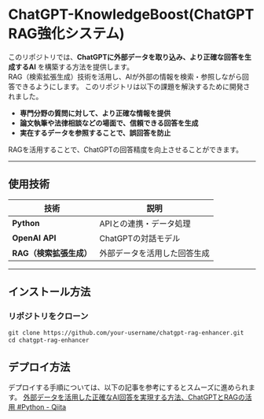 # ChatGPT-KnowledgeBoost(ChatGPT RAG強化システム)

このリポジトリでは、**ChatGPTに外部データを取り込み、より正確な回答を生成するAI** を構築する方法を提供します。  
RAG（検索拡張生成）技術を活用し、AIが外部の情報を検索・参照しながら回答できるようにします。
このリポジトリは以下の課題を解決するために開発されました。

- **専門分野の質問に対して、より正確な情報を提供**
- **論文執筆や法律相談などの場面で、信頼できる回答を生成**
- **実在するデータを参照することで、誤回答を防止**

RAGを活用することで、ChatGPTの回答精度を向上させることができます。

---

## 使用技術

| 技術 | 説明 |
|------|------|
| **Python** | APIとの連携・データ処理 |
| **OpenAI API** | ChatGPTの対話モデル |
| **RAG（検索拡張生成）** | 外部データを活用した回答生成 |

---

## インストール方法

### リポジトリをクローン  
```txt
git clone https://github.com/your-username/chatgpt-rag-enhancer.git
cd chatgpt-rag-enhancer
```

## デプロイ方法
デプロイする手順については、以下の記事を参考にするとスムーズに進められます。 
[外部データを活用した正確なAI回答を実現する方法、ChatGPTとRAGの活用 #Python - Qiita](https://qiita.com/nishifeoda/items/a7299bad7faa0d6e0c6e)


